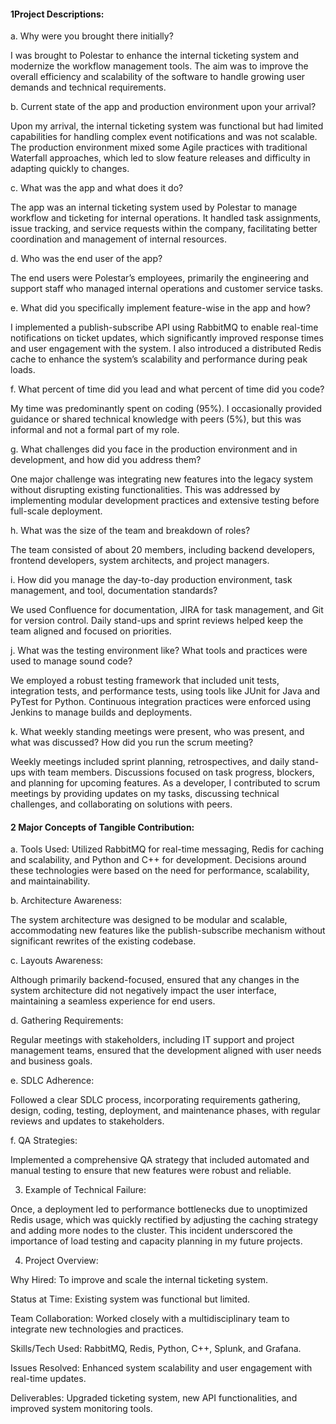 #### 1Project Descriptions:

a. Why were you brought there initially?

I was brought to Polestar to enhance the internal ticketing system and modernize the workflow management tools. The aim was to improve the overall efficiency and scalability of the software to handle growing user demands and technical requirements.

b. Current state of the app and production environment upon your arrival?

Upon my arrival, the internal ticketing system was functional but had limited capabilities for handling complex event notifications and was not scalable. The production environment mixed some Agile practices with traditional Waterfall approaches, which led to slow feature releases and difficulty in adapting quickly to changes.

c. What was the app and what does it do?

The app was an internal ticketing system used by Polestar to manage workflow and ticketing for internal operations. It handled task assignments, issue tracking, and service requests within the company, facilitating better coordination and management of internal resources.

d. Who was the end user of the app?

The end users were Polestar’s employees, primarily the engineering and support staff who managed internal operations and customer service tasks.

e. What did you specifically implement feature-wise in the app and how?

I implemented a publish-subscribe API using RabbitMQ to enable real-time notifications on ticket updates, which significantly improved response times and user engagement with the system. I also introduced a distributed Redis cache to enhance the system’s scalability and performance during peak loads.

f. What percent of time did you lead and what percent of time did you code?

My time was predominantly spent on coding (95%). I occasionally provided guidance or shared technical knowledge with peers (5%), but this was informal and not a formal part of my role.

g. What challenges did you face in the production environment and in development, and how did you address them?

One major challenge was integrating new features into the legacy system without disrupting existing functionalities. This was addressed by implementing modular development practices and extensive testing before full-scale deployment.

h. What was the size of the team and breakdown of roles?

The team consisted of about 20 members, including backend developers, frontend developers, system architects, and project managers.

i. How did you manage the day-to-day production environment, task management, and tool, documentation standards?

We used Confluence for documentation, JIRA for task management, and Git for version control. Daily stand-ups and sprint reviews helped keep the team aligned and focused on priorities.

j. What was the testing environment like? What tools and practices were used to manage sound code?

We employed a robust testing framework that included unit tests, integration tests, and performance tests, using tools like JUnit for Java and PyTest for Python. Continuous integration practices were enforced using Jenkins to manage builds and deployments.

k. What weekly standing meetings were present, who was present, and what was discussed? How did you run the scrum meeting?

Weekly meetings included sprint planning, retrospectives, and daily stand-ups with team members. Discussions focused on task progress, blockers, and planning for upcoming features. As a developer, I contributed to scrum meetings by providing updates on my tasks, discussing technical challenges, and collaborating on solutions with peers.

#### 2 Major Concepts of Tangible Contribution:

a. Tools Used:
Utilized RabbitMQ for real-time messaging, Redis for caching and scalability, and Python and C++ for development. Decisions around these technologies were based on the need for performance, scalability, and maintainability.

b. Architecture Awareness:

The system architecture was designed to be modular and scalable, accommodating new features like the publish-subscribe mechanism without significant rewrites of the existing codebase.

c. Layouts Awareness:

Although primarily backend-focused, ensured that any changes in the system architecture did not negatively impact the user interface, maintaining a seamless experience for end users.

d. Gathering Requirements:

Regular meetings with stakeholders, including IT support and project management teams, ensured that the development aligned with user needs and business goals.

e. SDLC Adherence:

Followed a clear SDLC process, incorporating requirements gathering, design, coding, testing, deployment, and maintenance phases, with regular reviews and updates to stakeholders.

f. QA Strategies:

Implemented a comprehensive QA strategy that included automated and manual testing to ensure that new features were robust and reliable.

3. Example of Technical Failure:

Once, a deployment led to performance bottlenecks due to unoptimized Redis usage, which was quickly rectified by adjusting the caching strategy and adding more nodes to the cluster. This incident underscored the importance of load testing and capacity planning in my future projects.

4. Project Overview:

Why Hired: To improve and scale the internal ticketing system. 

Status at Time: Existing system was functional but limited. 

Team Collaboration: Worked closely with a multidisciplinary team to integrate new technologies and practices. 

Skills/Tech Used: RabbitMQ, Redis, Python, C++, Splunk, and Grafana. 

Issues Resolved: Enhanced system scalability and user engagement with real-time updates. 

Deliverables: Upgraded ticketing system, new API functionalities, and improved system monitoring tools.